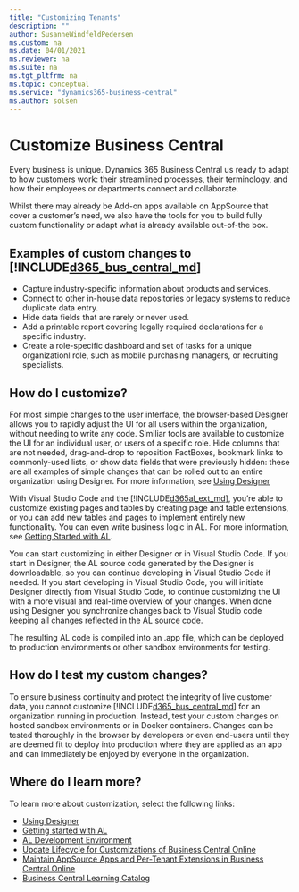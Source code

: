 ```yaml
---
title: "Customizing Tenants"
description: ""
author: SusanneWindfeldPedersen
ms.custom: na
ms.date: 04/01/2021
ms.reviewer: na
ms.suite: na
ms.tgt_pltfrm: na
ms.topic: conceptual
ms.service: "dynamics365-business-central"
ms.author: solsen
---
```


# Customize Business Central

Every business is unique. Dynamics 365 Business Central us ready to adapt to how customers work: their streamlined processes, their terminology, and how their employees or departments connect and collaborate.  

Whilst there may already be Add-on apps available on AppSource that cover a customer’s need, we also have the tools for you to build fully custom functionality or adapt what is already available out-of-the box. 
 
## Examples of custom changes to [!INCLUDE[d365_bus_central_md](../includes/d365_bus_central_md.md)] 

- Capture industry-specific information about products and services.
- Connect to other in-house data repositories or legacy systems to reduce duplicate data entry. 
- Hide data fields that are rarely or never used. 
- Add a printable report covering legally required declarations for a specific industry. 
- Create a role-specific dashboard and set of tasks for a unique organizationl role, such as mobile purchasing managers, or recruiting specialists. 
 
## How do I customize? 

For most simple changes to the user interface, the browser-based Designer allows you to rapidly adjust the UI for all users within the organization, without needing to write any code. Similiar tools are available to customize the UI for an individual user, or users of a specific role. Hide columns that are not needed, drag-and-drop to reposition FactBoxes, bookmark links to commonly-used lists, or show data fields that were previously hidden: these are all examples of simple changes that can be rolled out to an entire organization using Designer. For more information, see [Using Designer](../devenv-inclient-designer.md)

With Visual Studio Code and the [!INCLUDE[d365al_ext_md](../../includes/d365al_ext_md.md)], you’re able to customize existing pages and tables by creating page and table extensions, or you can add new tables and pages to implement entirely new functionality. You can even write business logic in AL. For more information, see [Getting Started with AL](../devenv-get-started.md).

You can start customizing in either Designer or in Visual Studio Code. If you start in Designer, the AL source code generated by the Designer is downloadable, so you can continue developing in Visual Studio Code if needed. If you start developing in Visual Studio Code, you will initiate Designer directly from Visual Studio Code, to continue customizing the UI with a more visual and real-time overview of your changes. When done using Designer you synchronize changes back to Visual Studio code keeping all changes reflected in the AL source code.  

The resulting AL code is compiled into an .app file, which can be deployed to production environments or other sandbox environments for testing. 

## How do I test my custom changes? 

To ensure business continuity and protect the integrity of live customer data, you cannot customize [!INCLUDE[d365_bus_central_md](../includes/d365_bus_central_md.md)] for an organization running in production. Instead, test your custom changes on hosted sandbox environments or in Docker containers. Changes can be tested thoroughly in the browser by developers or even end-users until they are deemed fit to deploy into production where they are applied as an app and can immediately be enjoyed by everyone in the organization. 

## Where do I learn more? 

To learn more about customization, select the following links:  

- [Using Designer](../devenv-inclient-designer.md)  
- [Getting started with AL](../devenv-get-started.md)  
- [AL Development Environment](../devenv-reference-overview.md)  
- [Update Lifecycle for Customizations of Business Central Online](../devenv-customization-update-lifecycle.md)
- [Maintain AppSource Apps and Per-Tenant Extensions in Business Central Online](../app-maintain.md) 
- [Business Central Learning Catalog](readiness-learning-catalog.md)
